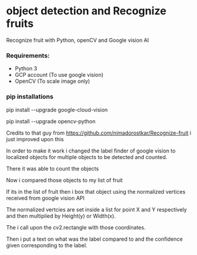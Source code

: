# object detection and Recognize fruits
Recognize fruit with Python, openCV and Google vision AI


### Requirements:
- Python 3
- GCP account (To use google vision)
- OpenCV (To scale image only)

### pip installations
pip install --upgrade google-cloud-vision

pip install --upgrade opencv-python


Credits to that guy from https://github.com/nimadorostkar/Recognize-fruit
i just improved upon this

In order to make it work i changed the label finder of google vision to localized objects for multiple objects to be detected and counted.

There it was able to count the objects

Now i compared those objects to my list of fruit 

If its in the list of fruit then i box that object using the normalized vertices received from google vision API 

The normalized vertcies are set inside a list for point X and Y respectively and then multiplied by Height(y) or Width(x).

The i call upon the cv2.rectangle with those coordinates.

Then i put a text on what was the label compared to and the confidence given corresponding to the label.




